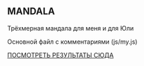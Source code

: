 ## MANDALA

Трёхмерная мандала для меня и для Юли

Основной файл с комментариями (js/my.js)

<a href='https://otto-vector.github.io/mandals/index.html'>ПОСМОТРЕТЬ РЕЗУЛЬТАТЫ СЮДА</a>
